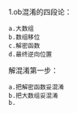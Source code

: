 1.ob混淆的四段论：


    a.大数组
    b.数组移位
    c.解密函数
    d.最终逆向位置

解混淆第一步：
    

    a.把解密函数妥混淆
    b.把大数组妥混淆
    b.